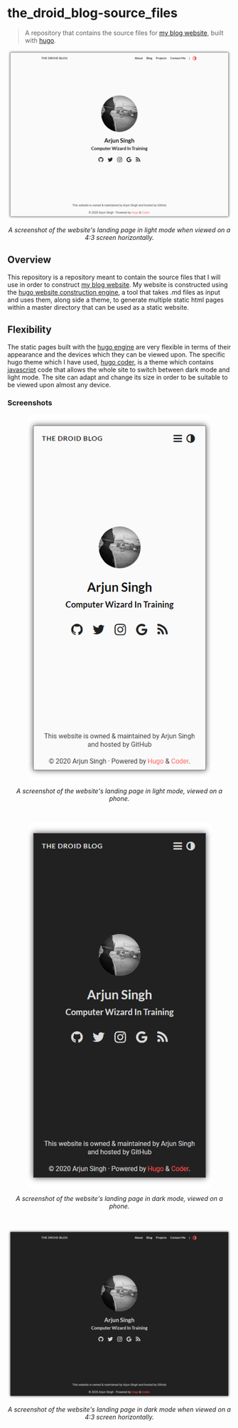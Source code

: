 # the_droid_blog-source_files

> A repository that contains the source files for [my blog website](https://arjdroid.github.io), built with [hugo](https://gohugo.io).

<p align="center">
<img src="./Droid_Blog-Comp_Light-Shadowed.png" alt="Screenshot">
</p>

<p align="center"><i>A screenshot of the website's landing page in light mode when viewed on a 4:3 screen horizontally.</i></p>

## Overview

This repository is a repository meant to contain the source files that I will use in order to construct [my blog website](https://arjdroid.github.io). My website is constructed using the [hugo website construction engine](https://gohugo.io), a tool that takes .md files as input and uses them, along side a theme, to generate multiple static html pages within a master directory that can be used as a static website.
  
## Flexibility

The static pages built with the [hugo engine](https://gohugo.io) are very flexible in terms of their appearance and the devices which they can be viewed upon. The specific hugo theme which I have used, [hugo coder](https://themes.gohugo.io/hugo-coder/), is a theme which contains [javascript](https://www.w3schools.com/js/DEFAULT.asp) code that allows the whole site to switch between dark mode and light mode. The site can adapt and change its size in order to be suitable to be viewed upon almost any device.

### Screenshots

<p align="center">
<img align="center" src="./Droid_Blog-Phone_Light-Shadowed.png" alt="Screenshot">
</p>

<p align="center"><i>A screenshot of the website's landing page in light mode, viewed on a phone.</i></p>

<br>

<p align="center">
<img align="center" src="./Droid_Blog-Phone_Dark-Shadowed.png" alt="Screenshot">
</p>

<p align="center"><i>A screenshot of the website's landing page in dark mode, viewed on a phone.</i></p>

<br>

<p align="center">
<img src="./Droid_Blog-Comp_Dark-Shadowed.png" alt="Screenshot">
</p>

<p align="center"><i>A screenshot of the website's landing page in dark mode when viewed on a 4:3 screen horizontally.</i></p>
